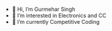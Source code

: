 - 👋 Hi, I’m Gurmehar Singh
- 👀 I’m interested in Electronics and CC
- 🌱 I’m currently Competitive Coding

<!---
byethon/byethon is a ✨ special ✨ repository because its `README.md` (this file) appears on your GitHub profile.
You can click the Preview link to take a look at your changes.- 💞️ I’m looking to collaborate on
- 📫 How to reach me ...

--->
